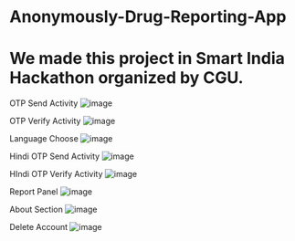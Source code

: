 # Anonymously-Drug-Reporting-App

# We made this project in Smart India Hackathon organized by CGU.

OTP Send Activity
![image](https://user-images.githubusercontent.com/95037269/178002619-4f80b887-b130-498b-9f63-b44b0db0b3a1.png)

OTP Verify Activity
![image](https://user-images.githubusercontent.com/95037269/178002778-57df98f1-e0cc-4684-9a84-07b3299f307b.png)

Language Choose
![image](https://user-images.githubusercontent.com/95037269/178003372-382ed762-90cf-4dfe-a3a4-ed07b909e2ce.png)

Hindi OTP Send Activity
![image](https://user-images.githubusercontent.com/95037269/178005346-99bd9007-94a8-4061-ac01-a55d33681124.png)

HIndi OTP Verify Activity
![image](https://user-images.githubusercontent.com/95037269/178005474-ccaf3c92-7528-4542-b820-8895cea845d1.png)

Report Panel
![image](https://user-images.githubusercontent.com/95037269/178003298-f51b5a71-6ac0-4890-a149-1bf99bdf7c23.png)

About Section
![image](https://user-images.githubusercontent.com/95037269/178005111-a7339b30-f6ce-411b-aff8-1f17ac336f72.png)

Delete Account
![image](https://user-images.githubusercontent.com/95037269/178003547-4841e19a-57bd-4788-8585-36a0e799b887.png)
